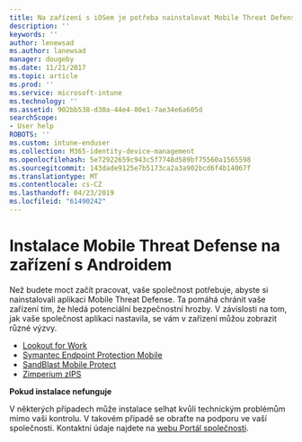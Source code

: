 ```yaml
---
title: Na zařízení s iOSem je potřeba nainstalovat Mobile Threat Defense | Dokumentace Microsoftu
description: ''
keywords: ''
author: lenewsad
ms.author: lanewsad
manager: dougeby
ms.date: 11/21/2017
ms.topic: article
ms.prod: ''
ms.service: microsoft-intune
ms.technology: ''
ms.assetid: 902bb538-d30a-44e4-80e1-7ae34e6a605d
searchScope:
- User help
ROBOTS: ''
ms.custom: intune-enduser
ms.collection: M365-identity-device-management
ms.openlocfilehash: 5e72922659c943c5f7748d589bf75560a1565598
ms.sourcegitcommit: 143dade9125e7b5173ca2a3a902bcd6f4b14067f
ms.translationtype: MT
ms.contentlocale: cs-CZ
ms.lasthandoff: 04/23/2019
ms.locfileid: "61490242"
---
```

# <a name="install-mobile-threat-defense-on-your-android-device"></a>Instalace Mobile Threat Defense na zařízení s Androidem

Než budete moct začít pracovat, vaše společnost potřebuje, abyste si nainstalovali aplikaci Mobile Threat Defense. Ta pomáhá chránit vaše zařízení tím, že hledá potenciální bezpečnostní hrozby. V závislosti na tom, jak vaše společnost aplikaci nastavila, se vám v zařízení můžou zobrazit různé výzvy.

* [Lookout for Work](you-are-prompted-to-install-lookout-for-work-android.md)
* [Symantec Endpoint Protection Mobile](you-are-prompted-to-install-skycure-android.md)
* [SandBlast Mobile Protect](you-are-prompted-to-install-sandblast-android.md)
* [Zimperium zIPS](you-are-prompted-to-install-zips-android.md)

**Pokud instalace nefunguje**

V některých případech může instalace selhat kvůli technickým problémům mimo vaši kontrolu. V takovém případě se obraťte na podporu ve vaší společnosti. Kontaktní údaje najdete na [webu Portál společnosti](https://go.microsoft.com/fwlink/?linkid=2010980).
